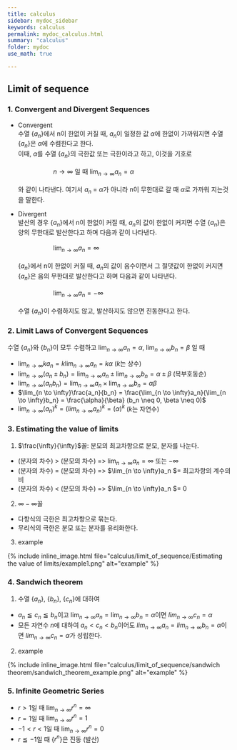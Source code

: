 ```yaml
---
title: calculus
sidebar: mydoc_sidebar
keywords: calculus
permalink: mydoc_calculus.html
summary: "calculus"
folder: mydoc
use_math: true

---
```


## Limit of sequence

### 1. Convergent and Divergent Sequences

* Convergent <br>
수열 {$a_n$}에서 n이 한없이 커질 때, $a_n$이 일정한 값 $\alpha$에 한없이 가까워지면 수열 {$a_n$}은 $\alpha$에 수렴한다고 한다. <br>이때, $\alpha$를 수열 {$a_n$}의 극한값 또는 극한이라고 하고, 이것을 기호로
<br><br>
&nbsp;&nbsp;&nbsp;&nbsp;&nbsp;&nbsp;&nbsp;&nbsp;&nbsp;&nbsp;&nbsp;&nbsp;&nbsp;&nbsp;&nbsp;&nbsp;&nbsp;&nbsp;&nbsp;&nbsp;${n \to \infty}$ 일 때 $\lim_{n \to \infty}a_n = \alpha$
<br><br>
와 같이 나타낸다. 여기서 $a_n$ = $\alpha$가 아니라 n이 무한대로 갈 때 $\alpha$로 가까워 지는것을 말한다.

* Divergent <br>
발산의 경우 {$a_n$}에서 n이 한없이 커질 때, $a_n$의 값이 한없이 커지면 수열 {$a_n$}은 양의 무한대로 발산한다고 하며 다음과 같이 나타낸다.
<br><br>
&nbsp;&nbsp;&nbsp;&nbsp;&nbsp;&nbsp;&nbsp;&nbsp;&nbsp;&nbsp;&nbsp;&nbsp;&nbsp;&nbsp;&nbsp;&nbsp;&nbsp;&nbsp;&nbsp;&nbsp;$\lim_{n \to \infty}a_n = \infty$
<br><br>
{$a_n$}에서 n이 한없이 커질 때, $a_n$의 값이 음수이면서 그 절댓값이 한없이 커지면 {$a_n$}은 음의 무한대로 발산한다고 하며 다음과 같이 나타낸다.
<br><br>
&nbsp;&nbsp;&nbsp;&nbsp;&nbsp;&nbsp;&nbsp;&nbsp;&nbsp;&nbsp;&nbsp;&nbsp;&nbsp;&nbsp;&nbsp;&nbsp;&nbsp;&nbsp;&nbsp;&nbsp;$\lim_{n \to \infty}a_n = -\infty$
<br><br>
수열 {$a_n$}이 수렴하지도 않고, 발산하지도 않으면 진동한다고 한다.

### 2. Limit Laws of Convergent Sequences

수열 {$a_n$}와 {$b_n$}이 모두 수렴하고 $\lim_{n \to \infty}a_n = \alpha$, $\lim_{n \to \infty}b_n = \beta$ 일 때 <br>
* $\lim_{n \to \infty}ka_n = k\lim_{n \to \infty}a_n = k\alpha$ ($k$는 상수)
* $\lim_{n \to \infty}(a_n \pm b_n) = \lim_{n \to \infty}a_n \pm \lim_{n \to \infty}b_n = \alpha \pm \beta$ (복부호동순)
* $\lim_{n \to \infty}(a_n b_n) = \lim_{n \to \infty}a_n \times \lim_{n \to \infty}b_n = \alpha\beta$
* $\lim_{n \to \infty}\frac{a_n}{b_n} = \frac{\lim_{n \to \infty}a_n}{\lim_{n \to \infty}b_n} = \frac{\alpha}{\beta} (b_n \neq 0, \beta \neq 0)$
* $\lim_{n \to \infty}(a_n)^k = (lim_{n \to \infty}a_n)^k = (\alpha)^k$ ($k$는 자연수)


### 3. Estimating the value of limits

1) $\frac{\infty}{\infty}$꼴: 분모의 최고차항으로 분모, 분자를 나눈다. <br>
* (분자의 차수) > (분모의 차수) => $\lim_{n \to \infty}a_n = \infty$ 또는 $-\infty$
* (분자의 차수) = (분모의 차수) => $\lim_{n \to \infty}a_n $= 최고차항의 계수의 비
* (분자의 차수) < (분모의 차수) => $\lim_{n \to \infty}a_n $= 0

2) $\infty - \infty$꼴
* 다항식의 극한은 최고차항으로 묶는다.
* 무리식의 극한은 분모 또는 분자를 유리화한다.

3) example

{% include inline_image.html file="calculus/limit_of_sequence/Estimating the value of limits/example1.png" alt="example" %}

### 4. Sandwich theorem

1) 수열 {$a_n$}, {$b_n$}, {$c_n$}에 대하여
* $a_n \leqq c_n \leqq b_n$이고 $\lim_{n \to \infty}a_n = \lim_{n \to \infty}b_n = \alpha$이면 $lim_{n \to \infty}c_n = \alpha$
* 모든 자연수 $n$에 대하여 $a_n < c_n < b_n$이어도 $lim_{n \to \infty}a_n = lim_{n \to \infty}b_n = \alpha$이면 $lim_{n \to \infty}c_n = \alpha$가 성립한다.

2) example

{% include inline_image.html file="calculus/limit_of_sequence/sandwich theorem/sandwich_theorem_example.png" alt="example" %}

### 5. Infinite Geometric Series

* $r > 1$일 때 $\lim_{n \to \infty}r^n = \infty$
* $r = 1$일 때 $\lim_{n \to \infty}r^n = 1$
* $-1 < r < 1$일 때 $\lim_{n \to \infty}r^n = 0$
* $r \leqq -1$일 때 {$r^n$}은 진동 (발산)